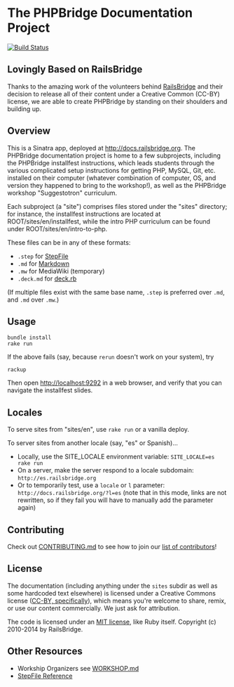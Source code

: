 # The PHPBridge Documentation Project

[![Build Status](https://travis-ci.org/phpbridge/docs.png)](https://travis-ci.org/phpbridge/docs)

## Lovingly Based on RailsBridge

Thanks to the amazing work of the volunteers behind [RailsBridge](http://railsbridge.org) and their
decision to release all of their content under a Creative Common (CC-BY) license, we are able to create
PHPBridge by standing on their shoulders and building up.

## Overview

This is a Sinatra app, deployed at <http://docs.railsbridge.org>. The PHPBridge documentation project is home to a few subprojects, including the PHPBridge installfest instructions, which leads students through the various complicated setup instructions for getting PHP, MySQL, Git, etc. installed on their computer (whatever combination of computer, OS, and version they happened to bring to the workshop!), as well as the PHPBridge workshop "Suggestotron" curriculum.

Each subproject (a "site") comprises files stored under the "sites" directory; for instance, the installfest instructions are located at ROOT/sites/en/installfest, while the intro PHP curriculum can be found under ROOT/sites/en/intro-to-php.

These files can be in any of these formats:

* `.step` for [StepFile](step_file_reference.md)
* `.md` for [Markdown](http://daringfireball.net/projects/markdown/syntax)
* `.mw` for MediaWiki (temporary)
* `.deck.md` for [deck.rb](https://github.com/alexch/deck.rb)

(If multiple files exist with the same base name, `.step` is preferred over `.md`, and `.md` over `.mw`.)

## Usage

    bundle install
    rake run

If the above fails (say, because `rerun` doesn't work on your system), try

    rackup

Then open <http://localhost:9292> in a web browser, and verify that you can navigate the installfest slides.

## Locales

To serve sites from "sites/en", use `rake run` or a vanilla deploy.

To server sites from another locale (say, "es" or Spanish)...
  * Locally, use the SITE_LOCALE environment variable: `SITE_LOCALE=es rake run`
  * On a server, make the server respond to a locale subdomain: `http://es.railsbridge.org`
  * Or to temporarily test, use a `locale` or `l` parameter: `http://docs.railsbridge.org/?l=es` (note that in this mode, links are not rewritten, so if they fail you will have to manually add the parameter again)

## Contributing

Check out [CONTRIBUTING.md](CONTRIBUTING.md) to see how to join our [list of contributors](https://github.com/railsbridge/docs/contributors)!

## License

The documentation (including anything under the `sites` subdir as well as some hardcoded text elsewhere) is licensed under a Creative Commons license ([CC-BY,  specifically](http://creativecommons.org/licenses/by/3.0/)), which means you're welcome to share, remix, or use our content commercially. We just ask for attribution.

The code is licensed under an [MIT license](http://opensource.org/licenses/MIT), like Ruby itself. Copyright (c) 2010-2014 by RailsBridge.

## Other Resources

- Workship Organizers see [WORKSHOP.md](WORKSHOP.md)
- [StepFile Reference](step_file_reference.md)

